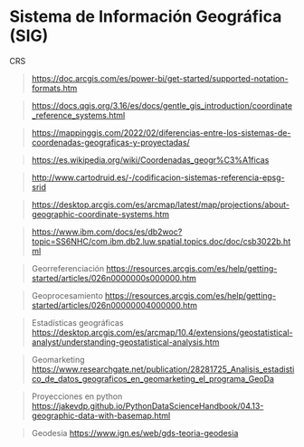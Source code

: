 # Sistema de Información Geográfica (SIG) 

CRS

> https://doc.arcgis.com/es/power-bi/get-started/supported-notation-formats.htm

> https://docs.qgis.org/3.16/es/docs/gentle_gis_introduction/coordinate_reference_systems.html

> https://mappinggis.com/2022/02/diferencias-entre-los-sistemas-de-coordenadas-geograficas-y-proyectadas/

> https://es.wikipedia.org/wiki/Coordenadas_geogr%C3%A1ficas

> http://www.cartodruid.es/-/codificacion-sistemas-referencia-epsg-srid

> https://desktop.arcgis.com/es/arcmap/latest/map/projections/about-geographic-coordinate-systems.htm

> https://www.ibm.com/docs/es/db2woc?topic=SS6NHC/com.ibm.db2.luw.spatial.topics.doc/doc/csb3022b.html

> Georreferenciación
https://resources.arcgis.com/es/help/getting-started/articles/026n0000000s000000.htm

> Geoprocesamiento
https://resources.arcgis.com/es/help/getting-started/articles/026n00000004000000.htm

> Estadísticas geográficas
https://desktop.arcgis.com/es/arcmap/10.4/extensions/geostatistical-analyst/understanding-geostatistical-analysis.htm

> Geomarketing
https://www.researchgate.net/publication/28281725_Analisis_estadistico_de_datos_geograficos_en_geomarketing_el_programa_GeoDa

> Proyecciones en python
https://jakevdp.github.io/PythonDataScienceHandbook/04.13-geographic-data-with-basemap.html

> Geodesia
https://www.ign.es/web/gds-teoria-geodesia

